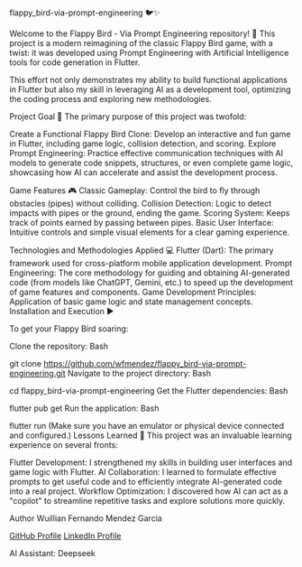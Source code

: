 flappy_bird-via-prompt-engineering 🐦✨

Welcome to the Flappy Bird - Via Prompt Engineering repository! 👋 This project is a modern reimagining of the classic Flappy Bird game, with a twist: it was developed using Prompt Engineering with Artificial Intelligence tools for code generation in Flutter.

This effort not only demonstrates my ability to build functional applications in Flutter but also my skill in leveraging AI as a development tool, optimizing the coding process and exploring new methodologies.

Project Goal 🎯
The primary purpose of this project was twofold:

Create a Functional Flappy Bird Clone: Develop an interactive and fun game in Flutter, including game logic, collision detection, and scoring.
Explore Prompt Engineering: Practice effective communication techniques with AI models to generate code snippets, structures, or even complete game logic, showcasing how AI can accelerate and assist the development process.

Game Features 🎮
Classic Gameplay: Control the bird to fly through obstacles (pipes) without colliding.
Collision Detection: Logic to detect impacts with pipes or the ground, ending the game.
Scoring System: Keeps track of points earned by passing between pipes.
Basic User Interface: Intuitive controls and simple visual elements for a clear gaming experience.

Technologies and Methodologies Applied 💻
Flutter (Dart): The primary framework used for cross-platform mobile application development.
Prompt Engineering: The core methodology for guiding and obtaining AI-generated code (from models like ChatGPT, Gemini, etc.) to speed up the development of game features and components.
Game Development Principles: Application of basic game logic and state management concepts.
Installation and Execution ▶️

To get your Flappy Bird soaring:

Clone the repository:
Bash

git clone https://github.com/wfmendez/flappy_bird-via-prompt-engineering.git
Navigate to the project directory:
Bash

cd flappy_bird-via-prompt-engineering
Get the Flutter dependencies:
Bash

flutter pub get
Run the application:
Bash

flutter run
(Make sure you have an emulator or physical device connected and configured.)
Lessons Learned 🧠
This project was an invaluable learning experience on several fronts:

Flutter Development: I strengthened my skills in building user interfaces and game logic with Flutter.
AI Collaboration: I learned to formulate effective prompts to get useful code and to efficiently integrate AI-generated code into a real project.
Workflow Optimization: I discovered how AI can act as a "copilot" to streamline repetitive tasks and explore solutions more quickly.

Author
Wuillian Fernando Mendez Garcia

[GitHub Profile](https://github.com/wfmendez)
[LinkedIn Profile](https://www.linkedin.com/in/wf-mendez/)

AI Assistant: Deepseek
